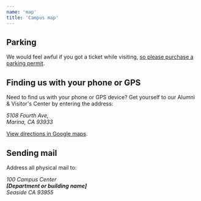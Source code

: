 ```yaml
---
name: 'map'
title: 'Campus map'
---
```


## Parking

We would feel awful if you got a ticket while visiting, [so please purchase a parking permit](/parking).

## Finding us with your phone or GPS

Need to find us with your phone or GPS device? Get yourself to our Alumni & Visitor's Center by entering the address:

<address>
5108 Fourth Ave,<br/>
Marina, CA 93933
</address>

[View directions in Google maps](https://www.google.com/maps/place/5108+Fourth+Ave,+Seaside,+CA+93955/).

## Sending mail

Address all physical mail to:

<address>
100 Campus Center<br/>
<strong>[Department or building name]</strong><br/>
Seaside CA 93955
</address>
